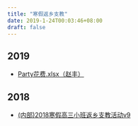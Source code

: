 ```yaml
---
title: "寒假返乡支教"
date: 2019-1-24T00:03:46+08:00
draft: false
---
```


## 2019
* [Party花费.xlsx（赵丰）](https://freiwilliger.oss-cn-shenzhen.aliyuncs.com/volunteer/return_teaching/2019/Party花费.xlsx)

## 2018
* [(内部)2018寒假高三小班返乡支教活动v9](https://freiwilliger.oss-cn-shenzhen.aliyuncs.com/volunteer/return_teaching/(内部)2018寒假高三小班返乡支教活动v9.docx)

